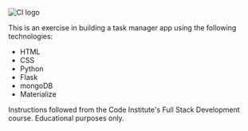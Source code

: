 ![CI logo](https://codeinstitute.s3.amazonaws.com/fullstack/ci_logo_small.png)

This is an exercise in building a task manager app using the following technologies:
- HTML
- CSS
- Python
- Flask 
- mongoDB
- Materialize

Instructions followed from the Code Institute's Full Stack Development course.
Educational purposes only.